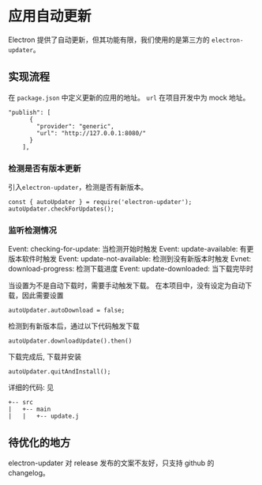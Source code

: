 # 应用自动更新

Electron 提供了自动更新，但其功能有限，我们使用的是第三方的 `electron-updater`。

## 实现流程
在 `package.json` 中定义更新的应用的地址。
`url` 在项目开发中为 mock 地址。

```
"publish": [
      {
        "provider": "generic",
        "url": "http://127.0.0.1:8080/"
      }
    ],
```

### 检测是否有版本更新

引入`electron-updater`，检测是否有新版本。

```
const { autoUpdater } = require('electron-updater');
autoUpdater.checkForUpdates();
```

### 监听检测情况

Event: checking-for-update: 当检测开始时触发
Event: update-available: 有更版本软件时触发
Event: update-not-available: 检测到没有新版本时触发
Evnet: download-progress: 检测下载进度
Event: update-downloaded: 当下载完毕时

当设置为不是自动下载时，需要手动触发下载。
在本项目中，没有设定为自动下载，因此需要设置

```
autoUpdater.autoDownload = false;
```

检测到有新版本后，通过以下代码触发下载
```
autoUpdater.downloadUpdate().then()
```

下载完成后, 下载并安装
```
autoUpdater.quitAndInstall();
```

详细的代码: 见
```
+-- src
|   +-- main
|   |   +-- update.j
```


## 待优化的地方

electron-updater 对 release 发布的文案不友好，只支持 github 的 changelog。
